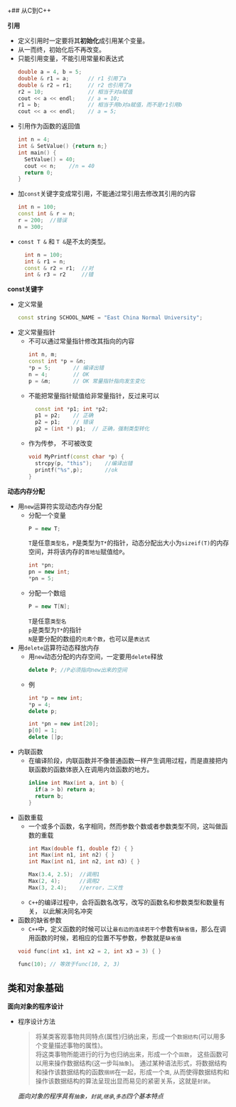 +## 从C到C++

**引用**
 * 定义引用时一定要将其**初始化**成引用某个变量。
 * 从一而终，初始化后不再改变。
 * 只能引用变量，不能引用常量和表达式
    ``` C++
    double a = 4, b = 5;
    double & r1 = a;      // r1 引用了a
    double & r2 = r1;     // r2 也引用了a
    r2 = 10;              // 相当于对a赋值
    cout << a << endl;    // a = 10;
    r1 = b;               // 相当于用b对a赋值，而不是r1引用b
    cout << a << endl;    // a = 5;
    ```
  * 引用作为函数的返回值
    ``` C++
    int n = 4;
    int & SetValue() {return n;}
    int main() {
      SetValue() = 40;
      cout << n;    //n = 40
      return 0;
    }
    ```
  * 加`const`关键字变成常引用，不能通过常引用去修改其引用的内容
    ``` C++
    int n = 100;
    const int & r = n;
    r = 200;  //错误
    n = 300;
    ```
  * `const T &` 和 `T &`是不太的类型。
    ``` C++
      int n = 100;
      int & r1 = n;
      const & r2 = r1;  //对
      int & r3 = r2     //错
    ```
**const关键字**
  * 定义常量
    ``` C++ 
    const string SCHOOL_NAME = "East China Normal University";
    ```
  * 定义常量指针
    * 不可以通过常量指针修改其指向的内容
      ``` C++
      int n, m;
      const int *p = &n;
      *p = 5;       // 编译出错
      n = 4;        // OK
      p = &m;       // OK 常量指针指向发生变化
      ```
    * 不能把常量指针赋值给非常量指针，反过来可以
      ``` C++
        const int *p1; int *p2;
        p1 = p2;    // 正确
        p2 = p1;    // 错误
        p2 = (int *) p1;  // 正确，强制类型转化
      ```
    * 作为传参， 不可被改变
      ``` C++
      void MyPrintf(const char *p) {
        strcpy(p, "this");    //编译出错  
        printf("%s",p);       //ok
      }
      ```

**动态内存分配**
  * 用`new`运算符实现动态内存分配
    * 分配一个变量
      ``` C++ 
      P = new T;
      ```
      `T`是任意`类型名`，`P`是类型为`T*`的指针，动态分配出大小为`sizeif(T)`的内存空间，并将该内存的`首地址`赋值给`P`。
      ``` C++
      int *pn;
      pn = new int;
      *pn = 5;
      ```
    * 分配一个数组
      ``` C++
      P = new T[N];
      ```
      `T`是任意`类型名` <br>
      `p`是类型为`T*`的指针 <br>
      `N`是要分配的数组的`元素个数`，也可以是`表达式`
  * 用`delete`运算符动态释放内存
      * 用`new`动态分配的内存空间，一定要用`delete`释放
        ``` C++
        delete P; //P必须指向new出来的空间
        ```
      * 例
        ``` C++
        int *p = new int;
        *p = 4;
        delete p;

        int *pn = new int[20];
        p[0] = 1;
        delete []p;
        ```
  * 内联函数
    * 在编译阶段，内联函数并不像普通函数一样产生调用过程，而是直接把内联函数的函数体嵌入在调用内敛函数的地方。
      ```C++
      inline int Max(int a, int b) {
        if(a > b) return a;
        return b;
      }
      ```
  * 函数重载
    * 一个或多个函数，名字相同，然而参数个数或者参数类型不同，这叫做函数的重载
      ``` C++
      int Max(double f1, double f2) { }
      int Max(int n1, int n2) { }
      int Max(int n1, int n2, int n3) { }

      Max(3.4, 2.5);  //调用1
      Max(2, 4);      //调用2
      Max(3, 2.4);    //error，二义性
      ```
    * `C++`的编译过程中，会将函数名改写，改写的函数名和参数类型和数量有关， 以此解决同名冲突
  * 函数的缺省参数
    * `C++`中，定义函数的时候可以让`最右边的连续若干个`参数有`缺省值`，那么在调用函数的时候，若相应的位置不写参数，参数就是`缺省值`
    ``` C++
    void func(int x1, int x2 = 2, int x3 = 3) { }
    
    func(10); // 等效于func(10, 2, 3)
    ```
## 类和对象基础

**面向对象的程序设计**
  * 程序设计方法
    > 将某类客观事物共同特点(属性)归纳出来，形成一个`数据结构`(可以用多个变量描述事物的属性)。
    > <br>
    > 将这类事物所能进行的行为也归纳出来，形成一个个`函数`， 这些函数可以用来操作数据结构(这一步叫`抽象`)。
    > 通过某种语法形式，将数据结构和操作该数据结构的函数`捆绑`在一起，形成一个`类`, 从而使得数据结构和操作该数据结构的算法呈现出显而易见的紧密关系，这就是`封装`。
    > <br>
  
    *面向对象的程序具有`抽象`，`封装`,`继承`,`多态`四个基本特点*